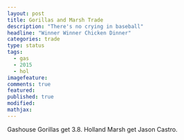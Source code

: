 ```yaml
---
layout: post
title: Gorillas and Marsh Trade
description: "There's no crying in baseball"
headline: "Winner Winner Chicken Dinner"
categories: trade
type: status
tags: 
  - gas
  - 2015
  - hol
imagefeature:
comments: true
featured:
published: true
modified:
mathjax:
---
```


Gashouse Gorillas get 3.8.
Holland Marsh get Jason Castro.
